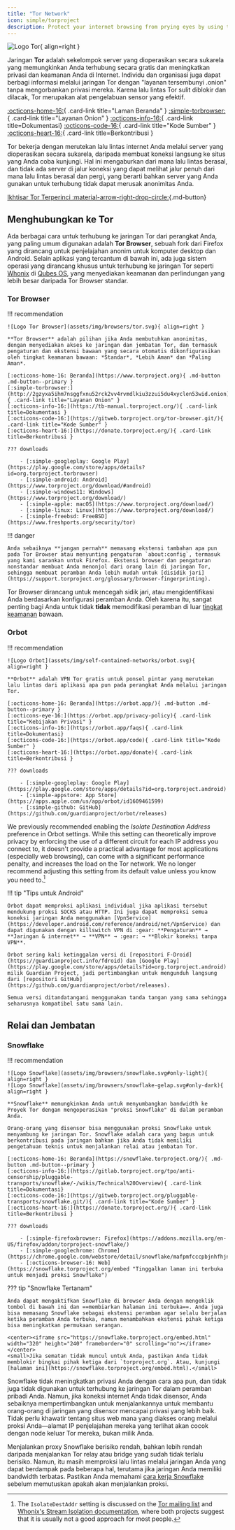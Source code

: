 ```yaml
---
title: "Tor Network"
icon: simple/torproject
description: Protect your internet browsing from prying eyes by using the Tor network, a secure network which circumvents censorship.
---
```


![Logo Tor](assets/img/self-contained-networks/tor.svg){ align=right }

Jaringan **Tor** adalah sekelompok server yang dioperasikan secara sukarela yang memungkinkan Anda terhubung secara gratis dan meningkatkan privasi dan keamanan Anda di Internet. Individu dan organisasi juga dapat berbagi informasi melalui jaringan Tor dengan "layanan tersembunyi .onion" tanpa mengorbankan privasi mereka. Karena lalu lintas Tor sulit diblokir dan dilacak, Tor merupakan alat pengelabuan sensor yang efektif.

[:octicons-home-16:](https://www.torproject.org){ .card-link title="Laman Beranda" }
[:simple-torbrowser:](http://2gzyxa5ihm7nsggfxnu52rck2vv4rvmdlkiu3zzui5du4xyclen53wid.onion){ .card-link title="Layanan Onion" }
[:octicons-info-16:](https://tb-manual.torproject.org/){ .card-link title=Dokumentasi}
[:octicons-code-16:](https://gitweb.torproject.org/tor.git){ .card-link title="Kode Sumber" }
[:octicons-heart-16:](https://donate.torproject.org/){ .card-link title=Berkontribusi }

Tor bekerja dengan merutekan lalu lintas internet Anda melalui server yang dioperasikan secara sukarela, daripada membuat koneksi langsung ke situs yang Anda coba kunjungi. Hal ini mengaburkan dari mana lalu lintas berasal, dan tidak ada server di jalur koneksi yang dapat melihat jalur penuh dari mana lalu lintas berasal dan pergi, yang berarti bahkan server yang Anda gunakan untuk terhubung tidak dapat merusak anonimitas Anda.

[Ikhtisar Tor Terperinci :material-arrow-right-drop-circle:](advanced/tor-overview.md ""){.md-button}

## Menghubungkan ke Tor

Ada berbagai cara untuk terhubung ke jaringan Tor dari perangkat Anda, yang paling umum digunakan adalah **Tor Browser**, sebuah fork dari Firefox yang dirancang untuk penjelajahan anonim untuk komputer desktop dan Android. Selain aplikasi yang tercantum di bawah ini, ada juga sistem operasi yang dirancang khusus untuk terhubung ke jaringan Tor seperti [Whonix](desktop.md#whonix) di [Qubes OS](desktop.md#qubes-os), yang menyediakan keamanan dan perlindungan yang lebih besar daripada Tor Browser standar.

### Tor Browser

!!! recommendation

    ![Logo Tor Browser](assets/img/browsers/tor.svg){ align=right }
    
    **Tor Browser** adalah pilihan jika Anda membutuhkan anonimitas, dengan menyediakan akses ke jaringan dan jembatan Tor, dan termasuk pengaturan dan ekstensi bawaan yang secara otomatis dikonfigurasikan oleh tingkat keamanan bawaan: *Standar*, *Lebih Aman* dan *Paling Aman*.
    
    [:octicons-home-16: Beranda](https://www.torproject.org){ .md-button .md-button--primary }
    [:simple-torbrowser:](http://2gzyxa5ihm7nsggfxnu52rck2vv4rvmdlkiu3zzui5du4xyclen53wid.onion){ .card-link title="Layanan Onion" }
    [:octicons-info-16:](https://tb-manual.torproject.org/){ .card-link title=Dokumentasi }
    [:octicons-code-16:](https://gitweb.torproject.org/tor-browser.git/){ .card-link title="Kode Sumber" }
    [:octicons-heart-16:](https://donate.torproject.org/){ .card-link title=Berkontribusi }
    
    ??? downloads
    
        - [:simple-googleplay: Google Play](https://play.google.com/store/apps/details?id=org.torproject.torbrowser)
        - [:simple-android: Android](https://www.torproject.org/download/#android)
        - [:simple-windows11: Windows](https://www.torproject.org/download/)
        - [:simple-apple: macOS](https://www.torproject.org/download/)
        - [:simple-linux: Linux](https://www.torproject.org/download/)
        - [:simple-freebsd: FreeBSD](https://www.freshports.org/security/tor)

!!! danger

    Anda sebaiknya **jangan pernah** memasang ekstensi tambahan apa pun pada Tor Browser atau menyunting pengaturan `about:config`, termasuk yang kami sarankan untuk Firefox. Ekstensi browser dan pengaturan nonstandar membuat Anda menonjol dari orang lain di jaringan Tor, sehingga membuat peramban Anda lebih mudah untuk [disidik jari](https://support.torproject.org/glossary/browser-fingerprinting).

Tor Browser dirancang untuk mencegah sidik jari, atau mengidentifikasi Anda berdasarkan konfigurasi peramban Anda. Oleh karena itu, sangat penting bagi Anda untuk tidak **tidak** memodifikasi peramban di luar [tingkat keamanan](https://tb-manual.torproject.org/security-settings/) bawaan.

### Orbot

!!! recommendation

    ![Logo Orbot](assets/img/self-contained-networks/orbot.svg){ align=right }
    
    **Orbot** adalah VPN Tor gratis untuk ponsel pintar yang merutekan lalu lintas dari aplikasi apa pun pada perangkat Anda melalui jaringan Tor.
    
    [:octicons-home-16: Beranda](https://orbot.app/){ .md-button .md-button--primary }
    [:octicons-eye-16:](https://orbot.app/privacy-policy){ .card-link title="Kebijakan Privasi" }
    [:octicons-info-16:](https://orbot.app/faqs){ .card-link title=Dokumentasi}
    [:octicons-code-16:](https://orbot.app/code){ .card-link title="Kode Sumber" }
    [:octicons-heart-16:](https://orbot.app/donate){ .card-link title=Berkontribusi }
    
    ??? downloads
    
        - [:simple-googleplay: Google Play](https://play.google.com/store/apps/details?id=org.torproject.android)
        - [:simple-appstore: App Store](https://apps.apple.com/us/app/orbot/id1609461599)
        - [:simple-github: GitHub](https://github.com/guardianproject/orbot/releases)

We previously recommended enabling the *Isolate Destination Address* preference in Orbot settings. While this setting can theoretically improve privacy by enforcing the use of a different circuit for each IP address you connect to, it doesn't provide a practical advantage for most applications (especially web browsing), can come with a significant performance penalty, and increases the load on the Tor network. We no longer recommend adjusting this setting from its default value unless you know you need to.[^1]

!!! tip "Tips untuk Android"

    Orbot dapat memproksi aplikasi individual jika aplikasi tersebut mendukung proksi SOCKS atau HTTP. Ini juga dapat memproksi semua koneksi jaringan Anda menggunakan [VpnService](https://developer.android.com/reference/android/net/VpnService) dan dapat digunakan dengan killswitch VPN di :gear: **Pengaturan** → **Jaringan & internet** → **VPN** → :gear: → **Blokir koneksi tanpa VPN**.
    
    Orbot sering kali ketinggalan versi di [repositori F-Droid] (https://guardianproject.info/fdroid) dan [Google Play] (https://play.google.com/store/apps/details?id=org.torproject.android) milik Guardian Project, jadi pertimbangkan untuk mengunduh langsung dari [repositori GitHub] (https://github.com/guardianproject/orbot/releases).
    
    Semua versi ditandatangani menggunakan tanda tangan yang sama sehingga seharusnya kompatibel satu sama lain.

## Relai dan Jembatan

### Snowflake

!!! recommendation

    ![Logo Snowflake](assets/img/browsers/snowflake.svg#only-light){ align=right }
    ![Logo Snowflake](assets/img/browsers/snowflake-gelap.svg#only-dark){ align=right }
    
    **Snowflake** memungkinkan Anda untuk menyumbangkan bandwidth ke Proyek Tor dengan mengoperasikan "proksi Snowflake" di dalam peramban Anda.
    
    Orang-orang yang disensor bisa menggunakan proksi Snowflake untuk menyambung ke jaringan Tor. Snowflake adalah cara yang bagus untuk berkontribusi pada jaringan bahkan jika Anda tidak memiliki pengetahuan teknis untuk menjalankan relai atau jembatan Tor.
    
    [:octicons-home-16: Beranda](https://snowflake.torproject.org/){ .md-button .md-button--primary }
    [:octicons-info-16:](https://gitlab.torproject.org/tpo/anti-censorship/pluggable-transports/snowflake/-/wikis/Technical%20Overview){ .card-link title=Dokumentasi}
    [:octicons-code-16:](https://gitweb.torproject.org/pluggable-transports/snowflake.git/){ .card-link title="Kode Sumber" }
    [:octicons-heart-16:](https://donate.torproject.org/){ .card-link title=Berkontribusi }
    
    ??? downloads
    
        - [:simple-firefoxbrowser: Firefox](https://addons.mozilla.org/en-US/firefox/addon/torproject-snowflake/)
        - [:simple-googlechrome: Chrome](https://chrome.google.com/webstore/detail/snowflake/mafpmfcccpbjnhfhjnllmmalhifmlcie)
        - [:octicons-browser-16: Web](https://snowflake.torproject.org/embed "Tinggalkan laman ini terbuka untuk menjadi proksi Snowflake")

??? tip "Snowflake Tertanam"

    Anda dapat mengaktifkan Snowflake di browser Anda dengan mengeklik tombol di bawah ini dan ==membiarkan halaman ini terbuka==. Anda juga bisa memasang Snowflake sebagai ekstensi peramban agar selalu berjalan ketika peramban Anda terbuka, namun menambahkan ekstensi pihak ketiga bisa meningkatkan permukaan serangan.
    
    <center><iframe src="https://snowflake.torproject.org/embed.html" width="320" height="240" frameborder="0" scrolling="no"></iframe></center>
    <small>Jika sematan tidak muncul untuk Anda, pastikan Anda tidak memblokir bingkai pihak ketiga dari `torproject.org`. Atau, kunjungi [halaman ini](https://snowflake.torproject.org/embed.html).</small>

Snowflake tidak meningkatkan privasi Anda dengan cara apa pun, dan tidak juga tidak digunakan untuk terhubung ke jaringan Tor dalam peramban pribadi Anda. Namun, jika koneksi internet Anda tidak disensor, Anda sebaiknya mempertimbangkan untuk menjalankannya untuk membantu orang-orang di jaringan yang disensor mencapai privasi yang lebih baik. Tidak perlu khawatir tentang situs web mana yang diakses orang melalui proksi Anda—alamat IP penjelajahan mereka yang terlihat akan cocok dengan node keluar Tor mereka, bukan milik Anda.

Menjalankan proxy Snowflake berisiko rendah, bahkan lebih rendah daripada menjalankan Tor relay atau bridge yang sudah tidak terlalu berisiko. Namun, itu masih memproksi lalu lintas melalui jaringan Anda yang dapat berdampak pada beberapa hal, terutama jika jaringan Anda memiliki bandwidth terbatas. Pastikan Anda memahami [cara kerja Snowflake](https://gitlab.torproject.org/tpo/anti-censorship/pluggable-transports/snowflake/-/wikis/home) sebelum memutuskan apakah akan menjalankan proksi.

[^1]: The `IsolateDestAddr` setting is discussed on the [Tor mailing list](https://lists.torproject.org/pipermail/tor-talk/2012-May/024403.html) and [Whonix's Stream Isolation documentation](https://www.whonix.org/wiki/Stream_Isolation), where both projects suggest that it is usually not a good approach for most people.

